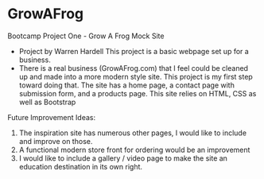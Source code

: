 # GrowAFrog
Bootcamp Project One - Grow A Frog Mock Site

- Project by Warren Hardell 
This project is a basic webpage set up for a business. 
- There is a real business (GrowAFrog.com) that I feel could be cleaned up and made into a more modern style site. This project is my first step toward doing that.
The site has a home page, a contact page with submission form, and a products page.
This site relies on HTML, CSS as well as Bootstrap

Future Improvement Ideas: 
1) The inspiration site has numerous other pages, I would like to include and improve on those.
2) A functional modern store front for ordering would be an improvement
3) I would like to include a gallery / video page to make the site an education destination in its own right.